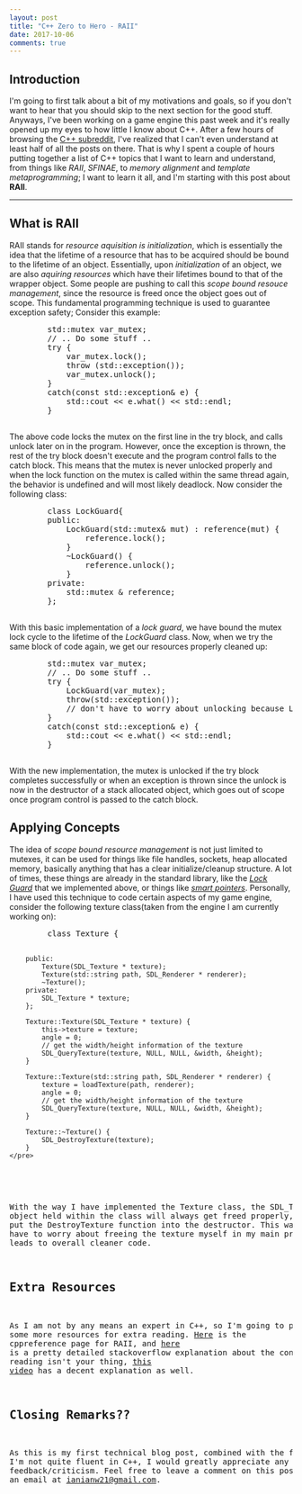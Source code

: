 ```yaml
---
layout: post
title: "C++ Zero to Hero - RAII"
date: 2017-10-06
comments: true
---
```


## Introduction

I'm going to first talk about a bit of my motivations and goals, so if you don't want to hear that you should skip to the next section for the good stuff. Anyways, I've been working on a game engine this past week and it's really opened up my eyes to how little I know about C++. After a few hours of browsing the [C++ subreddit](reddit.com/r/cpp), I've realized that I can't even understand at least half of all the posts on there. That is why I spent a couple of hours putting together a list of C++ topics that I want to learn and understand, from things like *RAII*, *SFINAE*, to *memory alignment* and *template metaprogramming*; I want to learn it all, and I'm starting with this post about **RAII**. 

***

## What is RAII

RAII stands for *resource aquisition is initialization*, which is essentially the idea that the lifetime of a resource that has to be acquired should be bound to the lifetime of an object. Essentially, upon *initialization* of an object, we are also *aquiring resources* which have their lifetimes bound to that of the wrapper object. Some people are pushing to call this *scope bound resouce management*, since the resource is freed once the object goes out of scope. This fundamental programming technique is used to guarantee exception safety; Consider this example:

<script src="https://gist.github.com/ianw3214/37aa8815685eca3192f76690e4857828.js"></script>
<noscript>
    <pre>
        std::mutex var_mutex;
        // .. Do some stuff ..
        try {
            var_mutex.lock();
            throw (std::exception());
            var_mutex.unlock();
        }
        catch(const std::exception& e) {
            std::cout << e.what() << std::endl;
        }
    </pre>
</noscript>

The above code locks the mutex on the first line in the try block, and calls unlock later on in the program. However, once the exception is thrown, the rest of the try block doesn't execute and the program control falls to the catch block. This means that the mutex is never unlocked properly and when the lock function on the mutex is called within the same thread again, the behavior is undefined and will most likely deadlock. Now consider the following class:

<script src="https://gist.github.com/ianw3214/dba616e0acefba77a7ac99b27a158a8d.js"></script>
<noscript>
    <pre>
        class LockGuard{
        public:
            LockGuard(std::mutex& mut) : reference(mut) {
                reference.lock();
            }
            ~LockGuard() {
                reference.unlock();
            }
        private:
            std::mutex & reference;
        };
    </pre>
</noscript>

With this basic implementation of a *lock guard*, we have bound the mutex lock cycle to the lifetime of the *LockGuard* class. Now, when we try the same block of code again, we get our resources properly cleaned up:

<script src="https://gist.github.com/ianw3214/17d89f4331d9cf3b37ae355283625062.js"></script>
<noscript>
    <pre>
        std::mutex var_mutex;
        // .. Do some stuff ..
        try {
            LockGuard(var_mutex);
            throw(std::exception());
            // don't have to worry about unlocking because LockGuard will unlock mutex when it goes out of scope
        }
        catch(const std::exception& e) {
            std::cout << e.what() << std::endl;
        }
    </pre>
</noscript>

With the new implementation, the mutex is unlocked if the try block completes successfully or when an exception is thrown since the unlock is now in the destructor of a stack allocated object, which goes out of scope once program control is passed to the catch block. 

## Applying Concepts

The idea of *scope bound resource management* is not just limited to mutexes, it can be used for things like file handles, sockets, heap allocated memory, basically anything that has a clear initialize/cleanup structure. A lot of times, these things are already in the standard library, like the [*Lock Guard*](http://en.cppreference.com/w/cpp/thread/lock_guard) that we implemented above, or things like [*smart pointers*](http://en.cppreference.com/w/cpp/memory/unique_ptr). Personally, I have used this technique to code certain aspects of my game engine, consider the following texture class(taken from the engine I am currently working on):

<script src="https://gist.github.com/ianw3214/89d2447d3de1ca43d3f100a4eae559d0.js"></script>
<noscript>
    <pre>
        class Texture {

        public:
            Texture(SDL_Texture * texture);
            Texture(std::string path, SDL_Renderer * renderer);
            ~Texture();
        private:
            SDL_Texture * texture;
        };

        Texture::Texture(SDL_Texture * texture) {
            this->texture = texture;
            angle = 0;
            // get the width/height information of the texture
            SDL_QueryTexture(texture, NULL, NULL, &width, &height);
        }

        Texture::Texture(std::string path, SDL_Renderer * renderer) {
            texture = loadTexture(path, renderer);
            angle = 0;
            // get the width/height information of the texture
            SDL_QueryTexture(texture, NULL, NULL, &width, &height);
        }

        Texture::~Texture() {
            SDL_DestroyTexture(texture);
        }
    </pre>
  </noscript>

With the way I have implemented the Texture class, the SDL_Texture object held within the class will always get freed properly, because I put the DestroyTexture function into the destructor. This way, I don't have to worry about freeing the texture myself in my main programs, and leads to overall cleaner code. 

## Extra Resources

As I am not by any means an expert in C++, so I'm going to provide some more resources for extra reading. [Here](http://en.cppreference.com/w/cpp/language/raii) is the cppreference page for RAII, and [here](https://stackoverflow.com/questions/395123/raii-and-smart-pointers-in-c) is a pretty detailed stackoverflow explanation about the concept. If reading isn't your thing, [this video](https://www.youtube.com/watch?v=1ZisTEf2D7g&t=2210s) has a decent explanation as well. 

## Closing Remarks??

As this is my first technical blog post, combined with the fact that I'm not quite fluent in C++, I would greatly appreciate any feedback/criticism. Feel free to leave a comment on this post or send me an email at [ianianw21@gmail.com](mailto:ianianw21@gmail.com). 